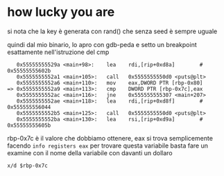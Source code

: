 # how lucky you are


si nota che la key è generata con rand() che senza seed è sempre uguale

quindi dal mio binario, lo apro con gdb-peda e setto un breakpoint esattamente nell'istruzione del cmp

```
   0x55555555529a <main+98>:    lea    rdi,[rip+0xd8a]        # 0x55555555602b
   0x5555555552a1 <main+105>:   call   0x5555555550d0 <puts@plt>
   0x5555555552a6 <main+110>:   mov    eax,DWORD PTR [rbp-0x80]
=> 0x5555555552a9 <main+113>:   cmp    DWORD PTR [rbp-0x7c],eax
   0x5555555552ac <main+116>:   jne    0x555555555307 <main+207>
   0x5555555552ae <main+118>:   lea    rdi,[rip+0xd8f]        # 0x555555556044
   0x5555555552b5 <main+125>:   call   0x5555555550d0 <puts@plt>
   0x5555555552ba <main+130>:   lea    rsi,[rip+0xd9a]        # 0x55555555605b
```

rbp-0x7c è il valore che dobbiamo ottenere, eax si trova semplicemente facendo `info registers eax`
per trovare questa variabile basta fare un examine con il nome della variabile con davanti un dollaro

`x/d $rbp-0x7c`
